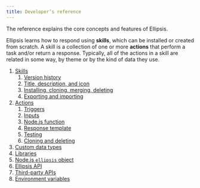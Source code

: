 ```yaml
---
title: Developer’s reference
---
```


The reference explains the core concepts and features of Ellipsis.

Ellipsis learns how to respond using **skills**, which can be installed or created from scratch. A skill is a collection of one or more **actions** that perform a task and/or return a response. Typically, all of the actions in a skill are related in some way, by theme or by the kind of data they use.

1. [Skills](reference/skills/index.md)
    1. [Version history](reference/skills/index.md#version-history)
    2. [Title, description, and icon](reference/skills/index.md#skill-details-the-title-description-and-icon)
    3. [Installing, cloning, merging, deleting](reference/skills/management.md)
    4. [Exporting and importing](reference/skills/index.md#exporting-skills)
2. [Actions](reference/actions/index.md)
    1. [Triggers](reference/actions/triggers.md)
    2. [Inputs](reference/actions/inputs.md)
    3. [Node.js function](reference/actions/function.md)
    4. [Response template](reference/actions/template.md)
    5. [Testing](reference/actions/testing.md)
    6. [Cloning and deleting](reference/actions/cloning_deleting.md)
3. [Custom data types](reference/data_types/index.md)
4. [Libraries](reference/libraries/index.md)
5. [Node.js `ellipsis` object](reference/ellipsis_object/index.md)
6. [Ellipsis API](reference/api/v1/overview)
7. [Third-party APIs](reference/third_party_apis/index.md)
8. [Environment variables](reference/environment_variables.md)
